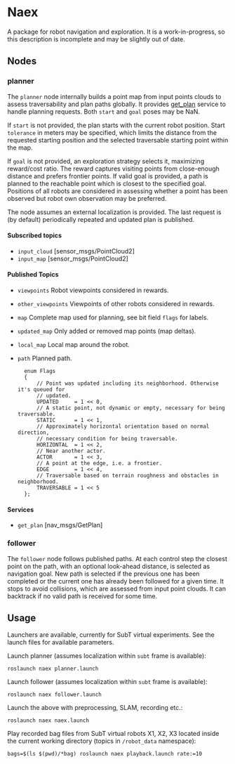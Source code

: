 # Naex

A package for robot navigation and exploration.
It is a work-in-progress, so this description is incomplete and may be slightly out of date.

## Nodes

### planner

The `planner` node internally builds a point map from input points clouds to assess traversability and plan paths globally.
It provides [get_plan](http://docs.ros.org/en/noetic/api/nav_msgs/html/srv/GetPlan.html) service to handle planning requests.
Both `start` and `goal` poses may be NaN.

If `start` is not provided, the plan starts with the current robot position.
Start `tolerance` in meters may be specified, which limits the distance from the requested starting position and the selected traversable starting point within the map.

If `goal` is not provided, an exploration strategy selects it, maximizing reward/cost ratio.
The reward captures visiting points from close-enough distance and prefers frontier points.
If valid goal is provided, a path is planned to the reachable point which is closest to the specified goal.
Positions of all robots are considered in assessing whether a point has been observed but robot own observation may be preferred.

The node assumes an external localization is provided.
The last request is (by default) periodically repeated and updated plan is published.

#### Subscribed topics

- `input_cloud` [sensor_msgs/PointCloud2]
- `input_map` [sensor_msgs/PointCloud2]

#### Published Topics

- `viewpoints`        Robot viewpoints considered in rewards.
- `other_viewpoints`  Viewpoints of other robots considered in rewards.
- `map`               Complete map used for planning, see bit field `flags` for labels.
- `updated_map`       Only added or removed map points (map deltas).
- `local_map`         Local map around the robot.
- `path`              Planned path.

        enum Flags
        {
            // Point was updated including its neighborhood. Otherwise it's queued for
            // updated.
            UPDATED     = 1 << 0,
            // A static point, not dynamic or empty, necessary for being traversable.
            STATIC      = 1 << 1,
            // Approximately horizontal orientation based on normal direction,
            // necessary condition for being traversable.
            HORIZONTAL  = 1 << 2,
            // Near another actor.
            ACTOR       = 1 << 3,
            // A point at the edge, i.e. a frontier.
            EDGE        = 1 << 4,
            // Traversable based on terrain roughness and obstacles in neighborhood.
            TRAVERSABLE = 1 << 5
        };

#### Services

- `get_plan` [nav_msgs/GetPlan]

### follower

The `follower` node follows published paths.
At each control step the closest point on the path, with an optional look-ahead distance, is selected as navigation goal.
New path is selected if the previous one has been completed or the current one has already been followed for a given time.
It stops to avoid collisions, which are assessed from input point clouds.
It can backtrack if no valid path is received for some time.

## Usage

Launchers are available, currently for SubT virtual experiments.
See the launch files for available parameters.

Launch planner (assumes localization within `subt` frame is available):

    roslaunch naex planner.launch

Launch follower (assumes localization within `subt` frame is available):

    roslaunch naex follower.launch

Launch the above with preprocessing, SLAM, recording etc.:

    roslaunch naex naex.launch

Play recorded bag files from SubT virtual robots X1, X2, X3 located inside the current working directory (topics in `/robot_data` namespace):

    bags=$(ls $(pwd)/*bag) roslaunch naex playback.launch rate:=10


